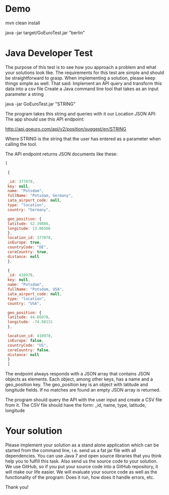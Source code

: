 Demo
==================
mvn clean install

java -jar target/GoEuroTest.jar "berlin"

Java Developer Test
===================

The purpose of this test is to see how you approach a problem and what your solutions look like. The requirements for this test are simple and
should be straightforward to grasp. When implementing a solution, please keep things simple as well. That said:
Implement an API query and transform this data into a csv file
Create a Java command line tool that takes as an input parameter a string

java -jar GoEuroTest.jar "STRING"

The program takes this string and queries with it our Location JSON API:
The app should use this API endpoint:

http://api.goeuro.com/api/v2/position/suggest/en/STRING

Where STRING is the string that the user has entered as a parameter when calling the tool.

The API endpoint returns JSON documents like these:

```javascript
[

 {

 _id: 377078,
 key: null,
 name: "Potsdam",
 fullName: "Potsdam, Germany",
 iata_airport_code: null,
 type: "location",
 country: "Germany",

 geo_position: {
 latitude: 52.39886,
 longitude: 13.06566
 },
 location_id: 377078,
 inEurope: true,
 countryCode: "DE",
 coreCountry: true,
 distance: null
 },

 {
 _id: 410978,
 key: null,
 name: "Potsdam",
 fullName: "Potsdam, USA",
 iata_airport_code: null,
 type: "location",
 country: "USA",

 geo_position: {
 latitude: 44.66978,
 longitude: -74.98131
 },

 location_id: 410978,
 inEurope: false,
 countryCode: "US",
 coreCountry: false,
 distance: null
 }
 ]
```

The endpoint always responds with a JSON array that contains JSON objects as elements. Each object, among other keys, has a name and a geo_position key.
The geo_position key is an object with latitude and longitude fields.
If no matches are found an empty JSON array is returned.

The program should query the API with the user input and create a CSV file from it. The CSV file should have the form: _id, name, type, latitude,
longitude

Your solution
=============

Please implement your solution as a stand alone application which can be started from the command line, i.e. send us a fat jar file with all
dependencies. You can use Java 7 and open source libraries that you think help you to fulfill this task.
Also send us the source code to your solution. We use GitHub, so if you put your source code into a GitHub repository, it will make our life easier.
We will evaluate your source code as well as the functionality of the program: Does it run, how does it handle errors, etc.

Thank you!
